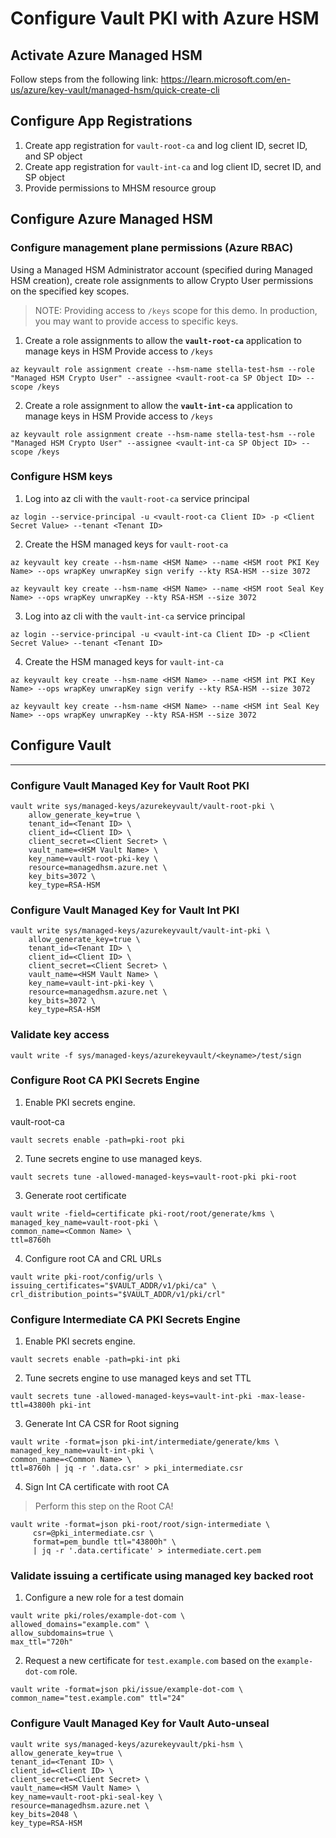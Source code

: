 # Configure Vault PKI with Azure HSM

## Activate Azure Managed HSM  

Follow steps from the following link:
https://learn.microsoft.com/en-us/azure/key-vault/managed-hsm/quick-create-cli

## Configure App Registrations
1. Create app registration for `vault-root-ca` and log client ID, secret ID, and SP object
2. Create app registration for `vault-int-ca` and log client ID, secret ID, and SP object
3. Provide permissions to MHSM resource group

## Configure Azure Managed HSM

### Configure management plane permissions (Azure RBAC)

Using a Managed HSM Administrator account (specified during Managed HSM creation), create role assignments to allow Crypto User permissions on the specified key scopes.  

>NOTE: Providing access to `/keys` scope for this demo. In production, you may want to provide access to specific keys.

1. Create a role assignments to allow the **`vault-root-ca`** application to manage keys in HSM
Provide access to `/keys`
```
az keyvault role assignment create --hsm-name stella-test-hsm --role "Managed HSM Crypto User" --assignee <vault-root-ca SP Object ID> --scope /keys
```

2. Create a role assignment to allow the **`vault-int-ca`** application to manage keys in HSM
Provide access to `/keys`
```
az keyvault role assignment create --hsm-name stella-test-hsm --role "Managed HSM Crypto User" --assignee <vault-int-ca SP Object ID> --scope /keys
```

### Configure HSM keys
1. Log into az cli with the `vault-root-ca` service principal
```
az login --service-principal -u <vault-root-ca Client ID> -p <Client Secret Value> --tenant <Tenant ID>
```

2. Create the HSM managed keys for `vault-root-ca`
```
az keyvault key create --hsm-name <HSM Name> --name <HSM root PKI Key Name> --ops wrapKey unwrapKey sign verify --kty RSA-HSM --size 3072
```

```
az keyvault key create --hsm-name <HSM Name> --name <HSM root Seal Key Name> --ops wrapKey unwrapKey --kty RSA-HSM --size 3072
```

3. Log into az cli with the `vault-int-ca` service principal
```
az login --service-principal -u <vault-int-ca Client ID> -p <Client Secret Value> --tenant <Tenant ID>
```

4. Create the HSM managed keys for `vault-int-ca`
```
az keyvault key create --hsm-name <HSM Name> --name <HSM int PKI Key Name> --ops wrapKey unwrapKey sign verify --kty RSA-HSM --size 3072
```

```
az keyvault key create --hsm-name <HSM Name> --name <HSM int Seal Key Name> --ops wrapKey unwrapKey --kty RSA-HSM --size 3072
```


## Configure Vault
---

### Configure Vault Managed Key for Vault Root PKI

```
vault write sys/managed-keys/azurekeyvault/vault-root-pki \
	allow_generate_key=true \
	tenant_id=<Tenant ID> \
	client_id=<Client ID> \
	client_secret=<Client Secret> \
	vault_name=<HSM Vault Name> \
	key_name=vault-root-pki-key \
	resource=managedhsm.azure.net \
	key_bits=3072 \
	key_type=RSA-HSM
```

### Configure Vault Managed Key for Vault Int PKI
```
vault write sys/managed-keys/azurekeyvault/vault-int-pki \
	allow_generate_key=true \
	tenant_id=<Tenant ID> \
	client_id=<Client ID> \
	client_secret=<Client Secret> \
	vault_name=<HSM Vault Name> \
	key_name=vault-int-pki-key \
	resource=managedhsm.azure.net \
	key_bits=3072 \
	key_type=RSA-HSM
```

### Validate key access
```
vault write -f sys/managed-keys/azurekeyvault/<keyname>/test/sign
```
  
### Configure Root CA PKI Secrets Engine

1. Enable PKI secrets engine.

vault-root-ca
```
vault secrets enable -path=pki-root pki
```

2. Tune secrets engine to use managed keys.
```
vault secrets tune -allowed-managed-keys=vault-root-pki pki-root
```

3. Generate root certificate
```
vault write -field=certificate pki-root/root/generate/kms \
managed_key_name=vault-root-pki \
common_name=<Common Name> \
ttl=8760h
```

4. Configure root CA and CRL URLs
```
vault write pki-root/config/urls \
issuing_certificates="$VAULT_ADDR/v1/pki/ca" \
crl_distribution_points="$VAULT_ADDR/v1/pki/crl"
```

### Configure Intermediate CA PKI Secrets Engine

1. Enable PKI secrets engine.
```
vault secrets enable -path=pki-int pki
```

2. Tune secrets engine to use managed keys and set TTL
```
vault secrets tune -allowed-managed-keys=vault-int-pki -max-lease-ttl=43800h pki-int
```

3. Generate Int CA CSR for Root signing
```
vault write -format=json pki-int/intermediate/generate/kms \
managed_key_name=vault-int-pki \
common_name=<Common Name> \
ttl=8760h | jq -r '.data.csr' > pki_intermediate.csr
```

4. Sign Int CA certificate with root CA 
>Perform this step on the Root CA!
```
vault write -format=json pki-root/root/sign-intermediate \
     csr=@pki_intermediate.csr \
     format=pem_bundle ttl="43800h" \
     | jq -r '.data.certificate' > intermediate.cert.pem
```

### Validate issuing a certificate using managed key backed root

1. Configure a new role for a test domain
```
vault write pki/roles/example-dot-com \
allowed_domains="example.com" \
allow_subdomains=true \
max_ttl="720h"
```

2. Request a new certificate for `test.example.com` based on the `example-dot-com` role.
```
vault write -format=json pki/issue/example-dot-com \
common_name="test.example.com" ttl="24"
```

### Configure Vault Managed Key for Vault Auto-unseal
```
vault write sys/managed-keys/azurekeyvault/pki-hsm \
allow_generate_key=true \
tenant_id=<Tenant ID> \
client_id=<Client ID> \
client_secret=<Client Secret> \
vault_name=<HSM Vault Name> \
key_name=vault-root-pki-seal-key \
resource=managedhsm.azure.net \
key_bits=2048 \
key_type=RSA-HSM
```
